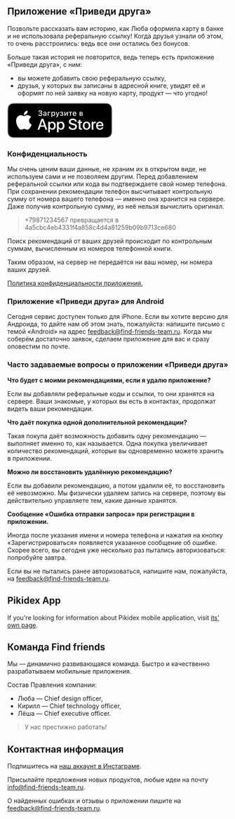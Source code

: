 ## Приложение «Приведи друга»

Позвольте рассказать вам историю, как Люба оформила карту в банке и не использовала реферальную ссылку! Когда друзья узнали об этом, то очень расстроились: ведь все они остались без бонусов.

Больше такая история не повторится, ведь теперь есть приложение «Приведи друга», с ним:
- вы можете добавить свою реферальную ссылку,
- друзья, у которых вы записаны в адресной книге, увидят её и оформят по ней заявку на новую карту, продукт — что угодно!

[![Скачайте приложение сегодня в App Store](/images/Download_on_the_App_Store_Badge_RU_RGB_blk_100317.svg)](https://apps.apple.com/us/app/приведи-друга/id1571750423)

### Конфиденциальность

Мы очень ценим ваши данные, не храним их в открытом виде, не используем сами и не позволяем другим.
Перед добавлением реферальной ссылки или кода вы подтверждаете свой номер телефона. 
При сохранении рекомендации телефон высчитывает контрольную сумму от номера вашего телефона — именно она хранится на сервере. Даже получив контрольную сумму, из неё нельзя вычислить оригинал.

> +79871234567 превращается в 4a5cbc4eb4331f4a858c4d4a81259b09b9713ce680

Поиск рекомендаций от ваших друзей происходит по контрольным суммам, вычисленным из номеров телефонной книги. 

Таким образом, на сервер не передаётся ни ваш номер, ни номера ваших друзей.

<p><a href="/app-policy.html">Политика конфиденциальности приложения.</a></p>

### Приложение «Приведи друга» для Android

Сегодня сервис доступен только для iPhone. 
Если вы хотите версию для Андроида, то дайте нам об этом знать, пожалуйста: напишите письмо с темой «Android» на адрес [feedback@find-friends-team.ru](mailto:feedback@find-friends-team.ru). 
Когда мы соберём достаточно заявок, сделаем приложение для вас и сразу оповестим по почте.

### Часто задаваемые вопросы о приложении «Приведи друга»

**Что будет с моими рекомендациями, если я удалю приложение?**

Если вы добавляли реферальные коды и ссылки, то они хранятся на сервере. Ваши знакомые, у которых вы есть в контактах, продолжат видеть ваши рекомендации.

**Что даёт покупка одной дополнительной рекомендации?**

Такая покупа даёт возможность добавить одну рекомендацию — выполняет именно то, как называется. Одна покупка увеличивает количество рекомендаций, которые вы одновременно можете хранить в приложении.

**Можно ли восстановить удалённую рекомендацию?**

Если вы добавили рекомендацию, а потом удалили её, то восстановить её невозможно. Мы физически удаляем запись на сервере, поэтому вы действительно управляете тем, какие данные хранятся.

**Сообщение «Ошибка отправки запроса» при регистрации в приложении.**

Иногда после указания имени и номера телефона и нажатия на кнопку «Зарегистрироваться» появляется указанное сообщение об ошибке. 
Скорее всего, вы сегодня уже несколько раз пытались авторизоваться: попробуйте завтра.

Если вы не пытались ранее авторизоваться, напишите нам, пожалуйста, на [feedback@find-friends-team.ru](mailto:feedback@find-friends-team.ru).

## Pikidex App

If you're looking for information about Pikidex mobile application, visit <a href="/pikidex.html">its' own page</a>.


## Команда Find friends

Мы — динамично развивающаяся команда. Быстро и качественно разрабатываем мобильные приложения.

Состав Правления компании:
- Люба — Chief design officer,
- Кирилл — Chief technology officer,
- Лёша — Chief executive officer.

> У нас престижно работать!

## Контактная информация

Подпишитесь на [наш аккаунт в Инстаграме](https://instagram.com/referralsappru).

Присылайте предложения новых продуктов, любые идеи на почту [info@find-friends-team.ru](mailto:info@find-friends-team.ru).

О найденных ошибках и отзывы о приложении пишите на [feedback@find-friends-team.ru](mailto:feedback@find-friends-team.ru).
